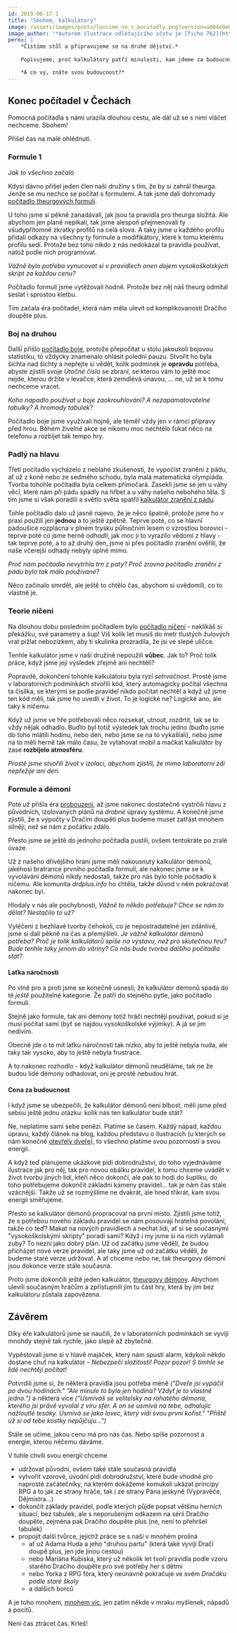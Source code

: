 ```yaml
---
id: 2019-06-17-1
title: "Sbohem, kalkulátory"
image: /assets/images/posts/loucime_se_s_pocitadly.png?version=a084e9e08b0006106ac67928ef6db771
image_author: "*Autorem ilustrace odlétajícího sčotu je [Ticho 762](https://www.facebook.com/ticho762). Děkujeme!*"
perex: |
    *Čistíme stůl a připravujeme se na druhé dějství.*
    
    Popisujeme, proč kalkulátory patří minulosti, kam jdeme za budoucností Dračího doupěte plus a jak vzácný je čas na práci.

    *A co vy, znáte svou budoucnost?*
---
```


## Konec počítadel v Čechách

Pomocná počítadla s námi urazila dlouhou cestu, ale dál už se s nimi vláčet nechceme. Sbohem!

Přišel čas na malé ohlédnutí.

### Formule 1

*Jak to všechno začalo*

Kdysi dávno přišel jeden člen naší družiny s tím, že by si zahrál theurga. Jenže se mu nechce se počítat s formulemi. A tak jsme dali dohromady [počítadlo theurgových formulí](https://formule.theurg.drdplus.info/).

U toho jsme si pěkně zanadávali, jak jsou ta pravidla pro theurga složitá.
Ale abychom jen planě neplkali, tak jsme alespoň přejmenovali ty všudypřítomné zkratky profilů na celá slova.
A taky jsme u každého profilu přidali odkazy na všechny ty formule a modifikátory, které k tomu kterému profilu sedí. Protože bez toho nikdo z nás nedokázal ta pravidla používat, natož podle nich programovat.

*Vážně bylo potřeba vynucovat si v pravidlech onen dojem vysokoškolských skript za každou cenu?*

Počítadlo formulí jsme vytěžovali hodně. Protože bez něj náš theurg odmítal seslat i sprostou kletbu.

Tím začala éra počítadel, která nám měla ulevit od komplikovanosti Dračího doupěte plus.

### Boj na druhou

Další přišlo [počítadlo boje](https://boj.drdplus.info/), protože přepočítat u stolu jakoukoli bojovou statistiku, to vždycky znamenalo ohlásit polední pauzu. Stvořit ho byla šichta nad šichty a nepřejte si vědět, kolik podmínek je **opravdu** potřeba, abyste zjistili svoje *Útočné číslo* se zbraní, se kterou vám to ještě moc nejde, kterou držíte v levačce, která zemdlévá únavou, ... ne, už se k tomu nechceme vracet.

*Koho napadlo používat u boje zaokrouhlování? A nezapamatovatelné tabulky? A hromady tabulek?*

Počítadlo boje jsme využívali hojně, ale téměř vždy jen v rámci přípravy před hrou. Během živelné akce se nikomu moc nechtělo ťukat něco na telefonu a rozbíjet tak tempo hry.

### Padlý na hlavu

Třetí počítadlo vycházelo z neblahé zkušenosti, že vypočíst zranění z pádu, ať už z koně nebo ze sedmého schodu, byla malá matematická olympiáda.
Tvorba tohohle počítadla byla celkem přímočará. Zasekli jsme se jen u váhy věcí, které nám při pádu spadly na hřbet a u váhy našeho nebohého těla. S tím jsme si však poradili a světlo světa spatřil [kalkulátor zranění z pádu](https://pad.drdplus.info/).

Tohle počítadlo dalo už jasně najevo, že je něco špatně, protože jsme ho v praxi použili jen **jednou** a to ještě zpětně. Teprve poté, co se hlavní padoušice rozplácna v plném trysku půlnočním lesem o vzrostlou borovici - teprve poté co jsme herně *odhadli*, jak moc jí to vyrazilo vědomí z hlavy - tak teprve poté, a to až druhý den, jsme si přes počítadlo zranění ověřili, že naše včerejší odhady nebyly úplně mimo.

*Proč nám počítadla nevytrhla trn z paty? Proč zrovna počítadlo zranění z pádu bylo tak málo používané?*

Něco začínalo smrdět, ale ještě to chtělo čas, abychom si uvědomili, co to vlastně je.

### Teorie ničení

Na dlouhou dobu posledním počítadlem bylo [počítadlo ničení](https://niceni.drdplus.info/) - naklikáš si překážku, své parametry a šup! Víš kolik let musíš do metr tlustých žulových vrat pižlat nebozízkem, aby ti skulinka prozradila, že jsi ve slepé uličce.

Tenhle kalkulátor jsme v naší družině nepoužili **vůbec**. Jak to? Proč tolik práce, když jsme její výsledek zřejmě ani nechtěli? 

Popravdě, dokončení tohohle kalkulátoru byla ryzí *setrvačnost*. Prostě jsme v laboratorních podmínkách stvořili kód, který automagicky počítal všechna ta čísílka, se kterými se podle pravidel nikdo počítat nechtěl a když už jsme ten kód měli, tak jsme ho uvedli v život. To je logické ne?
Logické ano, ale taky k ničemu.

Když už jsme ve hře potřebovali něco rozsekat, utnout, rozdrtit, tak se to vždy nějak odhadlo. Buďto byl totiž výsledek tak trochu jedno (buďto jsme do toho mlátili hodinu, nebo den, nebo jsme se na to vykašlali), nebo jsme na to měli herně tak málo času, že vytahovat mobil a mačkat kalkulátor by zase **rozbíjelo atmosféru**.

*Prostě jsme stvořili život v izolaci, abychom zjistili, že mimo laboratorní zdi nepřežije ani den.*

### Formule a démoni

Poté už přišla éra [probouzení](2019-03-12-ucime_se_z_chyb.md), až jsme nakonec dostatečně vystrčili hlavu z původních, izolovaných plánů na *drobné* úpravy systému. A konečně jsme zjistili, že s výpočty v Dračím doupěti plus budeme muset zatřást mnohem silněji, než se nám z počátku zdálo.

Přesto jsme se ještě do jednoho počítadla pustili, ovšem tentokráte po zralé úvaze.

Už z našeho dřívějšího hraní jsme měli nakousnutý kalkulátor démonů, jakéhosi bratrance prvního počítadla formulí, ale nakonec jsme se k vyvolávání démonů nikdy nedostali, takže pro nás bylo tohle počítadlo k ničemu.
Ale komunita *drdplus.info* ho chtěla, takže důvod v něm pokračovat nakonec byl.

Hlodaly v nás ale pochybnosti, *Vážně to někdo potřebuje? Chce se nám to dělat? Nestačilo to už?*

Vyléčeni z bezhlavé tvorby čehokoli, co je nepostradatelné jen zdánlivě, jsme si dali pěkně na čas a přemýšleli. *Je vážně kalkulátor démonů potřeba? Proč je tolik kalkulátorů spíše na výstavu, než pro skutečnou hru? Bude tenhle taky jenom do vitríny? Co nás bude tvorba dalšího počítadla stát?*

#### Laťka náročnosti

Po vlně pro a proti jsme se konečně usnesli, že kalkulátor démonů spadá do té *ještě* použitelné kategorie. Že patří do stejného pytle, jako počítadlo formulí.

Stejně jako formule, tak ani démony totiž hráči nechtějí používat, pokud si je musí počítat sami (byť se najdou vysokoškolské výjimky). A já se jim nedivím.

Obecně jde o to mít laťku náročnosti tak nízko, aby to ještě nebyla nuda, ale taky tak vysoko, aby to ještě nebyla frustrace.

A to nakonec rozhodlo - když kalkulátor démonů neuděláme, tak ne že budou lidé démony odhadovat, oni je prostě nebudou hrát.

#### Cena za budoucnost

I když jsme se ubezpečili, že kalkulátor démonů není blbost, měli jsme před sebou ještě jednu otázku: kolik nás ten kalkulátor bude stát?

Ne, neplatíme sami sebe penězi. Platíme se časem. Každý nápad, každou úpravu, každý článek na blog, každou představu o ilustracích (u kterých se nám konečně [otevřely dveře](https://www.facebook.com/pg/ticho762/photos/?ref=page_internal)), to všechno platíme svou pozorností a svou energií. 

A když teď plánujeme ukázkové pidi dobrodružství, do toho vyjednáváme ilustrace jak pro něj, tak pro novou obálku pravidel, k tomu chceme uvádět v život tvorbu jiných lidí, kteří něco dokončí, ale pak to hodí do šuplíku, do toho potřebujeme dokončit základní kameny pravidel... tak je nám čas stále vzácnější. Takže už se rozmýšlíme ne dvakrát, ale hned třikrát, kam svou energii směřujeme.

Přesto se kalkulátor démonů propracoval na první místo. Zjistili jsme totiž, že s potřebou nového základu pravidel se nám posouvají hratelná povolání, takže co teď? Makat na nových pravidlech a nechat lidi, ať si se současnými "vysokoškolskými skripty" poradí sami? Když i my jsme si na nich vylámali zuby? To nezní jako dobrý plán.
Už od začátku jsme věděli, že budou přicházet nové verze pravidel, ale taky jsme už od začátku věděli, že budeme staré verze udržovat. A ať chceme nebo ne, tak theurgovy démoni jsou dokonce verze stále současná.

Proto jsme dokončili ještě jeden kalkulátor, [theurgovy démony](https://demon.theurg.drdplus.info/). Abychom ulevili současným hráčům a zpřístupnili jim tu část hry, která by jim bez kalkulátoru zůstala zapovězena.

## Závěrem

Díky éře kalkulátorů jsme se naučili, že v laboratorních podmínkách se vyvíjí mnohdy stejně tak rychle, jako slepě až zbytečně.

Vypěstovali jsme si v hlavě majáček, který nám spustí alarm, kdykoli někdo dostane chuť na kalkulátor - *Nebezpečí složitosti! Pozor pozor! S tímhle se lidé nechtějí počítat!*

Potvrdili jsme si, že některá pravidla jsou potřeba méně *("Dveře jsi vypáčil po dvou hodinách." "Ale minule to byla jen hodina? Vždyť je to vlastně jedno.")* a některá více *("Usmíváš se velitelsky na rohatého démona, kterého jsi právě vyvolal z víru sfér. A on se usmívá na tebe, odhalujíc nažloutlé tesáky. Usmívá se jako lovec, který vidí svou první kořist." "Příště už si od tebe kostky nepůjčuju...")*

Stále se učíme, jakou cenu má pro nás čas. Nebo spíše pozornost a energie, kterou něčemu dáváme.

V tuhle chvíli svou energií chceme

- udržovat původní, ovšem také stále současná pravidla
- vytvořit vzorové, úvodní pidi dobrodružství, které bude vhodné pro naprosté začátečníky, na kterém dokážeme komukoli ukázat principy RPG a to jak ze strany hráče, tak i ze strany Pána jeskyně (Vypravěče, Dějmistra...)
- dokončit základy pravidel, podle kterých půjde popsat většinu herních situací, bez tabulek, ale s neporušeným odkazem na sérii Dračího doupěte, zejména pak Dračího doupěte plus (ne, není to přehršel tabulek)
- propojit další tvůrce, jejichž práce se s naší v mnohém prolíná
    - ať už Adama Huda a jeho "druhou partu" (která také vyvíjí Dračí doupě plus, jen jde jinou cestou)
    - nebo Mariána Kubiska, který už několik let tvoří pravidla podle vzoru starého Dračího doupěte pro své potřeby her s dětmi
    - nebo Yorka z RPG fóra, který neúnavně pokračuje ve svém *Dračáku podle staré školy*
    - a dalších borců

A je toho mnohem, [mnohem víc](https://trello.com/b/L64FNYj3/drdplusinfo), jen zatím někde v mraku myšlenek, nápadů a pocitů.

Není čas ztrácet čas. Krleš!
